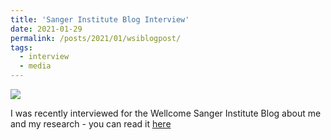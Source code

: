 ```yaml
---
title: 'Sanger Institute Blog Interview'
date: 2021-01-29
permalink: /posts/2021/01/wsiblogpost/
tags:
  - interview
  - media
---
```


[<img src="https://i1.wp.com/sangerinstitute.blog/wp-content/uploads/2021/01/sangerblog-interview-header-1024x429-1.jpg?resize=800%2C335&ssl=1">](https://sangerinstitute.blog/2021/01/25/looking-down-a-microscope-and-seeing-discoveries-happen/)

I was recently interviewed for the Wellcome Sanger Institute Blog about me and my research - you can read it [here](https://sangerinstitute.blog/2021/01/25/looking-down-a-microscope-and-seeing-discoveries-happen/) 
